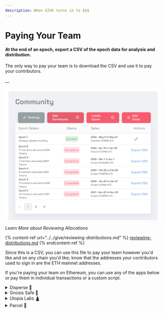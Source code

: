 ```yaml
---
description: When GIVE turns in to $$$
---
```


# Paying Your Team

#### At the end of an epoch, export a CSV of the epoch data for analysis and distribution.

The only way to pay your team is to download the CSV and use it to pay your contributors.&#x20;

__

![Admin Epoch History](<../../../.gitbook/assets/image (32).png>)

_Learn More about Reviewing Allocations_

{% content-ref url="../../give/reviewing-distributions.md" %}
[reviewing-distributions.md](../../give/reviewing-distributions.md)
{% endcontent-ref %}

Since this is a CSV, you can use this file to pay your team however you'd like and on any chain you'd like; know that the addresses your contributors used to sign in are the ETH mainnet addresses.

If you're paying your team on Ethereum, you can use any of the apps below or pay them in individual transactions or a custom script.

<details>

<summary>Disperse 🤑</summary>

In the [Disperse ](broken-reference)app, after you have your CSV, you can distribute the tokens you wish to allocate by pasting the token address into the token address section.

<img src="../../../.gitbook/assets/image (18).png" alt="" data-size="original">&#x20;

Then you'll need to take the address and the amount and paste it into the box below.

![](<../../../.gitbook/assets/image (27).png>)

When you're done make sure it looks ok and then click approve and then disperse token.

![](<../../../.gitbook/assets/image (13).png>)

</details>

<details>

<summary>Gnosis Safe 🔐</summary>

* Log into your safe

<!---->

* Click apps, search Csv, and select CSV Airdrop
  1. ![](<../../../.gitbook/assets/image (12).png>)

<!---->

*   Format your Coordinape csv correctly:

    Preparing a Transfer File

    Transfer files are expected to be in CSV format with the following required columns:

    * **`token_type`**: The type of token that is being transferred. One of `erc20,nft` or `native`. NFT Tokens can be either ERC721 or ERC1155.
    * **`token_address`**: Ethereum address of ERC20 token to be transferred. This has to be left blank for native (ETH) transfers.
    * **`receiver`**: Ethereum address of transfer receiver.
    * **`amount`**: the amount of token to be transferred. This can be left blank for erc721 transfers.
    * **`id`**: The id of the collectible token (erc721 or erc1155) to transfer. This can be left blank for native and erc20 transfers.

    **Important: The CSV file has to use "," as a separator and the header row always has to be provided as the first row and include the described column names.**

<!---->

* Upload your csv and click submit.&#x20;
  1. ![](<../../../.gitbook/assets/image (30).png>)

</details>

<details>

<summary>Utopia Labs 🛕</summary>

[Loom Video](https://www.loom.com/share/38d2eb121d044c759555dfdf61c271fa)

## Step by Step Tutorial

### Before Uploading

1. Download the raw data from Coordinape, and upload that into this Google Sheets template [here.](https://docs.google.com/spreadsheets/d/1z4nDeBKj9Z81se3YIsiaY8JpbnVgz4vI78mUzeRgW6g/edit?usp=sharing)
2. Remove all of the contributors that received 0 GIVE.
3. Remove the “sent” column, which is the column that outlines how much contributors gave to others.
4. Sum up the received column at the bottom
5. Add a column that says “% of budget.”
   1. Divide the amount received per contributor by the total sum to get the % of the budget that they’re going to receive.
   2. Add the total budget amount you planned to pay for this circle/epoch at the bottom of the % of the budget column.
6. Add another column that says the total received based on USD
   1. Multiply the % of the budget by the total budget amount
   2. By doing this, you know the breakdown of how much the contributor should get paid.

### If the user gets paid in one token, you can move forward with adding two more columns.

1. **Amount denominated in **_**(optional) We currently support 5 currencies: USD, CAD, EUR, GBP, AUD**_
   1. This should only be for native token amounts. If you’re paying out in USDC, leave this form field blank.
2.  **Pay-out Token (Required)**

    1. The token you’re paying out in.

    [CSV Payments](https://www.notion.so/a361f457363a4a8fb8eb7a59bd5aaf93)
3. Upload the CSV in Utopia

### IF the contributor gets paid in MULTIPLE tokens, then you’re going go to have to do the following:

1. Create 3 more columns for each token:
   1. Amount
   2. **Amount denominated in** _(optional) We currently support 5 currencies: USD, CAD, EUR, GBP, AUD_
   3. Pay-out Token
   4. Calculate the amounts accordingly.
      1. If you’re paying out in two tokens (assuming you’re paying an equal allocation of each token, divide the total received based in USD by 2
2. Create a new sheets, and copy-paste the first table with only the first section of the first token into another sheet.
3. Then, paste the second token amounts UNDERNEATH the first token amount table.
   1. This means that you’re going to have duplicate contributors, wallets, etc.
   2. Again, paste as values only.
   3. In this case tho, if you’re paying out in native tokens, and denominating it based in USD, you would have to add “USD” in the “**Amount denominated in** _(optional) We currently support 5 currencies: USD, CAD, EUR, GBP, AUD” column._

Therefore, if you’re paying out an individual with multiple tokens, then each token requires a new row, meaning duplicate individuals.

Once you have this available, you’re ready to import into Utopia!

</details>

<details>

<summary>Parcel 📩</summary>

Coming Soon! 👀

</details>
